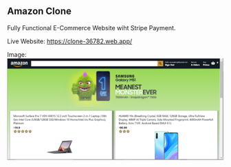 ## Amazon Clone

Fully Functional E-Commerce Website wiht Stripe Payment.

Live Website: https://clone-36782.web.app/

Image:
<img src="public/amazon-clone-react.PNG"/>